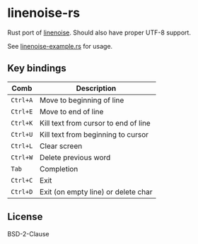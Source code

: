 linenoise-rs
============

Rust port of [linenoise](https://github.com/antirez/linenoise).
Should also have proper UTF-8 support.

See [linenoise-example.rs](linenoise-example.rs) for usage.

## Key bindings

| Comb     | Description                          |
|----------|--------------------------------------|
| `Ctrl+A` | Move to beginning of line            |
| `Ctrl+E` | Move to end of line                  |
| `Ctrl+K` | Kill text from cursor to end of line |
| `Ctrl+U` | Kill text from beginning to cursor   |
| `Ctrl+L` | Clear screen                         |
| `Ctrl+W` | Delete previous word                 |
| `Tab`    | Completion                           |
| `Ctrl+C` | Exit                                 |
| `Ctrl+D` | Exit (on empty line) or delete char  |


## License

BSD-2-Clause
